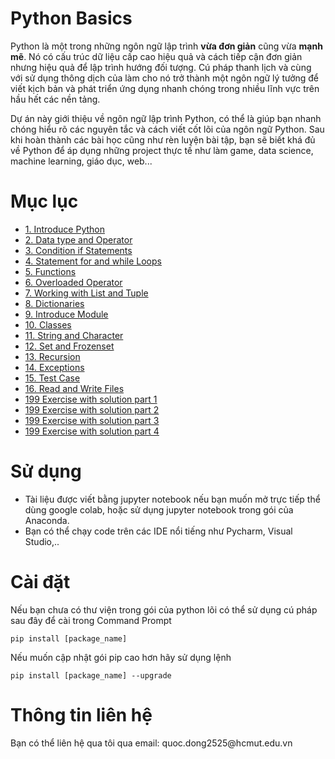 # Python Basics
Python là một trong những ngôn ngữ lập trình **vừa đơn giản** cũng vừa **mạnh mẽ**. Nó có cấu trúc dữ liệu cấp cao hiệu quả và cách tiếp cận đơn giản nhưng hiệu quả để lập trình hướng đối tượng. Cú pháp thanh lịch và cùng với sử dụng thông dịch của  làm cho nó trở thành một ngôn ngữ lý tưởng để viết kịch bản và phát triển ứng dụng nhanh chóng trong nhiều lĩnh vực trên hầu hết các nền tảng.

Dự án này giới thiệu về ngôn ngữ lập trình Python, có thể là giúp bạn nhanh chóng hiểu rõ các nguyên tắc và cách viết cốt lõi của ngôn ngữ Python. Sau khi hoàn thành các bài học cũng như rèn luyện bài tập, bạn sẽ biết khá đủ về Python để áp dụng những project thực tế như làm game, data science, machine learning, giáo dục, web...
# Mục lục
+ [1. Introduce Python](https://github.com/CrackerLambda/PythonBasics/blob/main/01_Introduce_Python.ipynb)
+ [2. Data type and Operator](https://github.com/CrackerLambda/PythonBasics/blob/main/02_Data_type_and_Operator.ipynb)
+ [3. Condition if Statements](https://github.com/CrackerLambda/PythonBasics/blob/main/03_Condition_if_Statements%20.ipynb)
+ [4. Statement for and while Loops](https://github.com/CrackerLambda/PythonBasics/blob/main/04_Statement_for_and_while_Loops.ipynb)
+ [5. Functions](https://github.com/CrackerLambda/PythonBasics/blob/main/05_Functions.ipynb)
+ [6. Overloaded Operator](https://github.com/CrackerLambda/PythonBasics/blob/main/06_Overloaded_Operator.ipynb)
+ [7. Working with List and Tuple](https://github.com/CrackerLambda/PythonBasics/blob/main/07_Working_with_List_and_Tuple.ipynb)
+ [8. Dictionaries](https://github.com/CrackerLambda/PythonBasics/blob/main/08_Dictionaries.ipynb)
+ [9. Introduce Module](https://github.com/CrackerLambda/PythonBasics/blob/main/09_Introduce_Module.ipynb)
+ [10. Classes](https://github.com/CrackerLambda/PythonBasics/blob/main/10_Classes.ipynb)
+ [11. String and Character](https://github.com/CrackerLambda/PythonBasics/blob/main/11_String_and_Character.ipynb)
+ [12. Set and Frozenset](https://github.com/CrackerLambda/PythonBasics/blob/main/12_Set_and_Frozenset.ipynb)
+ [13. Recursion](https://github.com/CrackerLambda/PythonBasics/blob/main/13_Recursion.ipynb)
+ [14. Exceptions](https://github.com/CrackerLambda/PythonBasics/blob/main/14_Exceptions.ipynb)
+ [15. Test Case](https://github.com/CrackerLambda/PythonBasics/blob/main/15_Test_Case.ipynb)
+ [16. Read and Write Files](https://github.com/CrackerLambda/PythonBasics/blob/main/16_Read_and_Write_Files.ipynb)
+ [199 Exercise with solution part 1](https://github.com/CrackerLambda/PythonBasics/blob/main/17_Python_Exercises_with%20Solution_part_1.ipynb)
+ [199 Exercise with solution part 2](https://github.com/CrackerLambda/PythonBasics/blob/main/18_%20Python_Exercises_with%20Solution_part_2.ipynb)
+ [199 Exercise with solution part 3](https://github.com/CrackerLambda/PythonBasics/blob/main/19_%20Python_Exercises_with%20Solution_part_3.ipynb)
+ [199 Exercise with solution part 4](https://github.com/CrackerLambda/PythonBasics/blob/main/20_%20Python_Exercises_with%20Solution_part_4.ipynb)
# Sử dụng
+ Tài liệu được viết bằng jupyter notebook nếu bạn muốn mở trực tiếp thể dùng google colab, hoặc sử dụng jupyter notebook trong gói của Anaconda.
+ Bạn có thể chạy code trên các IDE nổi tiếng như Pycharm, Visual Studio,.. 

# Cài đặt
Nếu bạn chưa có thư viện trong gói của python lõi có thể sử dụng cú pháp sau đây để cài trong Command Prompt

`pip install [package_name]`

Nếu muốn cập nhật gói pip cao hơn hãy sử dụng lệnh

`pip install [package_name] --upgrade`
# Thông tin liên hệ
Bạn có thể liên hệ qua tôi qua email: quoc\.dong2525@hcmut\.edu\.vn
